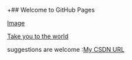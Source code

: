 +## Welcome to GitHub Pages

[Image](http://chabudai.sakura.ne.jp/blogparts/honehoneclock/honehone_clock_tr.swf)

[Take you to the world](http://echarts.baidu.com/echarts2/x/doc/example/map3d_sun.html)

suggestions are welcome :[My CSDN URL](http://blog.csdn.net/lao4j)


